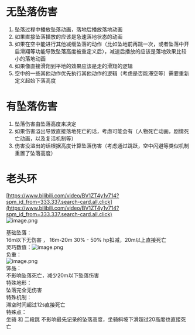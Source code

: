 <a name="NmZQC"></a>
# 无坠落伤害
1. 坠落过程中播放坠落动画，落地后播放落地动画
2. 如果直接坠落播放的应该是急速落地状态的动画
3. 如果在空中能进行其他减缓坠落的动作（比如坠地前再跳一次，或者坠落中开启滑翔等功能导致坠落高度被重定义后），减速后播放的应该是落地效果比较小的落地动画
4. 如果像直接滑翔到平地的效果应该是走的滑翔的逻辑
5. 空中的一些其他动作优先执行其他动作的逻辑（考虑是否能滞空等）需要重新定义起始下落高度
<a name="lPbGR"></a>
# 有坠落伤害

1. 坠落伤害由坠落高度来决定
2. 如果伤害溢出导致直接落地死亡的话，考虑可能会有（人物死亡动画，剧情死亡动画，以及复活机制等）
3. 伤害没溢出的话根据高度计算坠落伤害（考虑通过跳跃，空中闪避等类似机制重置了坠落高度）

<a name="TpYX5"></a>
# 老头环
[https://www.bilibili.com/video/BV1ZT4y1v714?spm_id_from=333.337.search-card.all.click](https://www.bilibili.com/video/BV1ZT4y1v714?spm_id_from=333.337.search-card.all.click)<br />![image.png](https://cdn.nlark.com/yuque/0/2022/png/26747865/1653289922043-2afd8049-8480-4b54-9a65-a61bc33c6199.png#clientId=u0686fe99-24d7-4&from=paste&height=551&id=u46909c18&originHeight=551&originWidth=944&originalType=binary&ratio=1&rotation=0&showTitle=false&size=215305&status=done&style=none&taskId=ue153fd08-9f58-459d-957e-04e04760656&title=&width=944)

基础坠落：<br />16m以下无伤害 ，  16m-20m  30% - 50% hp扣减，20m以上直接死亡<br />灵巧数值：![image.png](https://cdn.nlark.com/yuque/0/2022/png/26747865/1653290296448-f45066c9-52c6-46a1-9626-2ba8340fdae1.png#clientId=u0686fe99-24d7-4&from=paste&height=332&id=u2f2cb328&originHeight=332&originWidth=1777&originalType=binary&ratio=1&rotation=0&showTitle=false&size=427326&status=done&style=none&taskId=u3dca12bb-33e4-42ed-9cf8-8516f852e3c&title=&width=1777)<br />负重：<br />![image.png](https://cdn.nlark.com/yuque/0/2022/png/26747865/1653290336856-ee0a8a86-6b94-49d9-88e1-fd24257937bf.png#clientId=u0686fe99-24d7-4&from=paste&height=553&id=uaa167efd&originHeight=553&originWidth=867&originalType=binary&ratio=1&rotation=0&showTitle=false&size=377907&status=done&style=none&taskId=u3a159d11-5451-4a93-b419-505d4117c79&title=&width=867)<br />饰品：<br />不影响坠落死亡，减少20m以下坠落伤害<br />特殊地形：<br />坠落完全无伤害<br />特殊机制：<br />滞空时间超过12s直接死亡<br />特殊点：<br />坐骑 和 二段跳 不影响最先记录的坠落高度，坐骑斜坡下滑超过20高度也直接死亡
